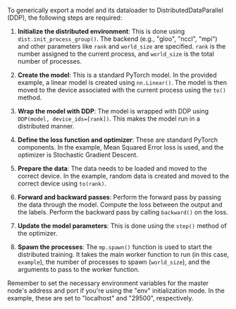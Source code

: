 To generically export a model and its dataloader to DistributedDataParallel (DDP), the following steps are required:

1. **Initialize the distributed environment**: This is done using `dist.init_process_group()`. The backend (e.g., "gloo", "nccl", "mpi") and other parameters like `rank` and `world_size` are specified. `rank` is the number assigned to the current process, and `world_size` is the total number of processes.

2. **Create the model**: This is a standard PyTorch model. In the provided example, a linear model is created using `nn.Linear()`. The model is then moved to the device associated with the current process using the `to()` method.

3. **Wrap the model with DDP**: The model is wrapped with DDP using `DDP(model, device_ids=[rank])`. This makes the model run in a distributed manner.

4. **Define the loss function and optimizer**: These are standard PyTorch components. In the example, Mean Squared Error loss is used, and the optimizer is Stochastic Gradient Descent.

5. **Prepare the data**: The data needs to be loaded and moved to the correct device. In the example, random data is created and moved to the correct device using `to(rank)`.

6. **Forward and backward passes**: Perform the forward pass by passing the data through the model. Compute the loss between the output and the labels. Perform the backward pass by calling `backward()` on the loss.

7. **Update the model parameters**: This is done using the `step()` method of the optimizer.

8. **Spawn the processes**: The `mp.spawn()` function is used to start the distributed training. It takes the main worker function to run (in this case, `example`), the number of processes to spawn (`world_size`), and the arguments to pass to the worker function.

Remember to set the necessary environment variables for the master node's address and port if you're using the "env" initialization mode. In the example, these are set to "localhost" and "29500", respectively.